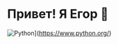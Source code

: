 # Привет! Я Егор 👋
![Python](https://img.shields.io/badge/-Python-464646??style=flat-square&logo=Python)](https://www.python.org/)
